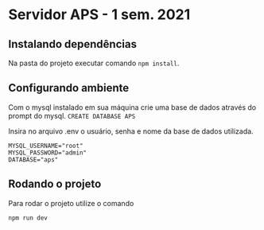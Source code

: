 # Servidor APS - 1 sem. 2021

## Instalando dependências
Na pasta do projeto executar comando ```npm install```.

## Configurando ambiente
Com o mysql instalado em sua máquina crie uma base de dados através do prompt do mysql.
```CREATE DATABASE APS``` 

Insira no arquivo .env o usuário, senha e nome da base de dados utilizada.
```
MYSQL_USERNAME="root"
MYSQL_PASSWORD="admin"
DATABASE="aps"
```

## Rodando o projeto
Para rodar o projeto utilize o comando
```
npm run dev
```